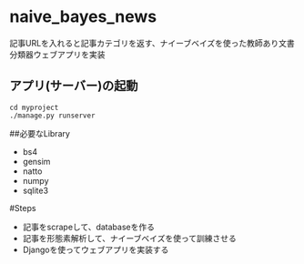 # naive_bayes_news
記事URLを入れると記事カテゴリを返す、ナイーブベイズを使った教師あり文書分類器ウェブアプリを実装

## アプリ(サーバー)の起動

```
cd myproject
./manage.py runserver
```

##必要なLibrary
- bs4
- gensim
- natto
- numpy
- sqlite3


#Steps
- 記事をscrapeして、databaseを作る
- 記事を形態素解析して、ナイーブベイズを使って訓練させる
- Djangoを使ってウェブアプリを実装する

